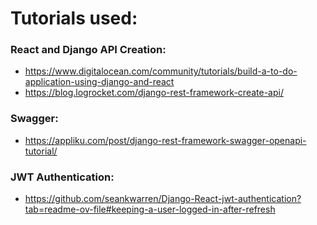 # Tutorials used:

### React and Django API Creation:
- https://www.digitalocean.com/community/tutorials/build-a-to-do-application-using-django-and-react
- https://blog.logrocket.com/django-rest-framework-create-api/

### Swagger:
- https://appliku.com/post/django-rest-framework-swagger-openapi-tutorial/

### JWT Authentication:
- https://github.com/seankwarren/Django-React-jwt-authentication?tab=readme-ov-file#keeping-a-user-logged-in-after-refresh
